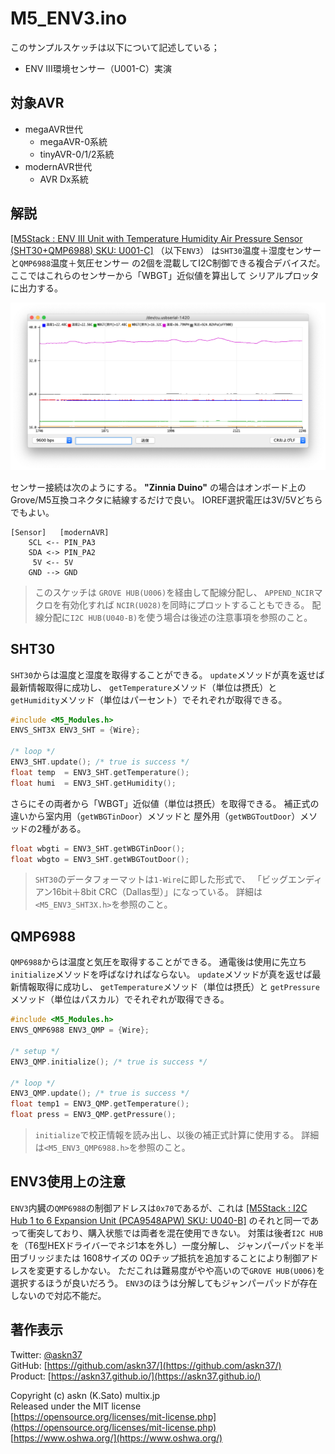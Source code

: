 # M5_ENV3.ino

このサンプルスケッチは以下について記述している；

- ENV III環境センサー（U001-C）実演

## 対象AVR

- megaAVR世代
  - megaAVR-0系統
  - tinyAVR-0/1/2系統
- modernAVR世代
  - AVR Dx系統

## 解説

[[M5Stack : ENV III Unit with Temperature Humidity Air Pressure Sensor (SHT30+QMP6988) SKU: U001-C]](https://shop.m5stack.com/collections/m5-sensor/products/env-iii-unit-with-temperature-humidity-air-pressure-sensor-sht30-qmp6988)
（以下`ENV3`）
は`SHT30`温度＋湿度センサー
と`QMP6988`温度＋気圧センサー
の2個を混載してI2C制御できる複合デバイスだ。
ここではこれらのセンサーから「WBGT」近似値を算出して
シリアルプロッタに出力する。

![Preview](M5_ENV3.png)

センサー接続は次のようにする。
__"Zinnia Duino"__ の場合はオンボード上の
Grove/M5互換コネクタに結線するだけで良い。
IOREF選択電圧は3V/5Vどちらでもよい。

```plain
[Sensor]   [modernAVR]
    SCL <-- PIN_PA3
    SDA <-> PIN_PA2
     5V <-- 5V
    GND --> GND
```

> このスケッチは
`GROVE HUB(U006)`を経由して配線分配し、
`APPEND_NCIR`マクロを有効化すれば
`NCIR(U028)`を同時にプロットすることもできる。
配線分配に`I2C HUB(U040-B)`を使う場合は後述の注意事項を参照のこと。

## SHT30

`SHT30`からは温度と湿度を取得することができる。
`update`メソッドが真を返せば最新情報取得に成功し、
`getTemperature`メソッド（単位は摂氏）と
`getHumidity`メソッド（単位はパーセント）でそれぞれが取得できる。

```c
#include <M5_Modules.h>
ENVS_SHT3X ENV3_SHT = {Wire};

/* loop */
ENV3_SHT.update(); /* true is success */
float temp  = ENV3_SHT.getTemperature();
float humi  = ENV3_SHT.getHumidity();
```

さらにその両者から「WBGT」近似値（単位は摂氏）を取得できる。
補正式の違いから室内用（`getWBGTinDoor`）メソッドと
屋外用（`getWBGToutDoor`）メソッドの2種がある。

```c
float wbgti = ENV3_SHT.getWBGTinDoor();
float wbgto = ENV3_SHT.getWBGToutDoor();
```

> `SHT30`のデータフォーマットは`1-Wire`に即した形式で、
「ビッグエンディアン16bit＋8bit CRC（Dallas型）」になっている。
詳細は`<M5_ENV3_SHT3X.h>`を参照のこと。

## QMP6988

`QMP6988`からは温度と気圧を取得することができる。
通電後は使用に先立ち`initialize`メソッドを呼ばなければならない。
`update`メソッドが真を返せば最新情報取得に成功し、
`getTemperature`メソッド（単位は摂氏）と
`getPressure`メソッド（単位はパスカル）でそれぞれが取得できる。

```c
#include <M5_Modules.h>
ENVS_QMP6988 ENV3_QMP = {Wire};

/* setup */
ENV3_QMP.initialize(); /* true is success */

/* loop */
ENV3_QMP.update(); /* true is success */
float temp1 = ENV3_QMP.getTemperature();
float press = ENV3_QMP.getPressure();
```

> `initialize`で校正情報を読み出し、以後の補正式計算に使用する。
詳細は`<M5_ENV3_QMP6988.h>`を参照のこと。

## ENV3使用上の注意

`ENV3`内臓の`QMP6988`の制御アドレスは`0x70`であるが、これは
[[M5Stack : I2C Hub 1 to 6 Expansion Unit (PCA9548APW) SKU: U040-B]](https://shop.m5stack.com/collections/m5-sensor/products/i2c-hub-1-to-6-expansion-unit-pca9548apw)
のそれと同一であって衝突しており、購入状態では両者を混在使用できない。
対策は後者`I2C HUB`を（T6型HEXドライバーでネジ1本を外し）一度分解し、
ジャンパーパッドを半田ブリッジまたは
1608サイズの 0Ωチップ抵抗を追加することにより制御アドレスを変更するしかない。
ただこれは難易度がやや高いので`GROVE HUB(U006)`を選択するほうが良いだろう。
`ENV3`のほうは分解してもジャンパーパッドが存在しないので対応不能だ。

## 著作表示

Twitter: [@askn37](https://twitter.com/askn37) \
GitHub: [https://github.com/askn37/](https://github.com/askn37/) \
Product: [https://askn37.github.io/](https://askn37.github.io/)

Copyright (c) askn (K.Sato) multix.jp \
Released under the MIT license \
[https://opensource.org/licenses/mit-license.php](https://opensource.org/licenses/mit-license.php) \
[https://www.oshwa.org/](https://www.oshwa.org/)
